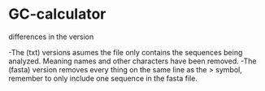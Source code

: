 # GC-calculator
differences in the version

-The (txt) versions asumes the file only contains the sequences being analyzed. Meaning names and other characters have been removed. 
-The (fasta) version removes every thing on the same line as the > symbol, remember to only include one sequence in the fasta file.

